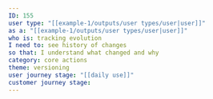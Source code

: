 ```yaml
---
ID: 155
user type: "[[example-1/outputs/user types/user|user]]"
as a: "[[example-1/outputs/user types/user|user]]"
who is: tracking evolution
I need to: see history of changes
so that: I understand what changed and why
category: core actions
theme: versioning
user journey stage: "[[daily use]]"
customer journey stage:
---
```

